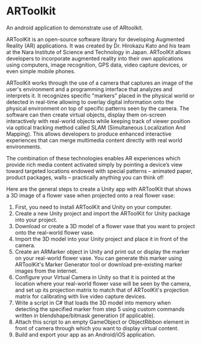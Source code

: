 # ARToolkit
An android application to demonstrate use of ARtoolkit.

ARToolKit is an open-source software library for developing Augmented Reality (AR) applications. It was created by Dr. Hirokazu Kato and his team at the Nara Institute of Science and Technology in Japan. ARToolKit allows developers to incorporate augmented reality into their own applications using computers, image recognition, GPS data, video capture devices, or even simple mobile phones.

ARToolKit works through the use of a camera that captures an image of the user's environment and a programming interface that analyzes and interprets it. It recognizes specific "markers" placed in the physical world or detected in real-time allowing to overlay digital information onto the physical environment on top of specific patterns seen by the camera. The software can then create virtual objects, display them on-screen interactively with real-world objects while keeping track of viewer position via optical tracking method called SLAM (Simultaneous Localization And Mapping). This allows developers to produce enhanced interactive experiences that can merge multimedia content directly with real world environments.

The combination of these technologies enables AR experiences which provide rich media content activated simply by pointing a device’s view toward targeted locations endowed with special patterns – animated paper, product packages, walls – practically anything you can think of!


Here are the general steps to create a Unity app with ARToolKit that shows a 3D image of a flower vase when projected onto a real flower vase:

1. First, you need to install ARToolKit and Unity on your computer.
2. Create a new Unity project and import the ARToolKit for Unity package into your project.
3. Download or create a 3D model of a flower vase that you want to project onto the real-world flower vase.
4. Import the 3D model into your Unity project and place it in front of the camera.
5. Create an ARMarker object in Unity and print out or display the marker on your real-world flower vase. You can generate this marker using ARToolKit's Marker Generator tool or download pre-existing marker images from the internet.
6. Configure your Virtual Camera in Unity so that it is pointed at the location where your real-world flower vase will be seen by the camera, and set up its projection matrix to match that of ARToolKit's projection matrix for calibrating with live video capture devices.
7. Write a script in C# that loads the 3D model into memory when detecting the specified marker from step 5 using custom commands written in blendshape/bitmask generation (if applicable).
8. Attach this script to an empty GameObject or ObjectRibbon element in front of camera through which you want to display virtual content.
9. Build and export your app as an Android/iOS application.
